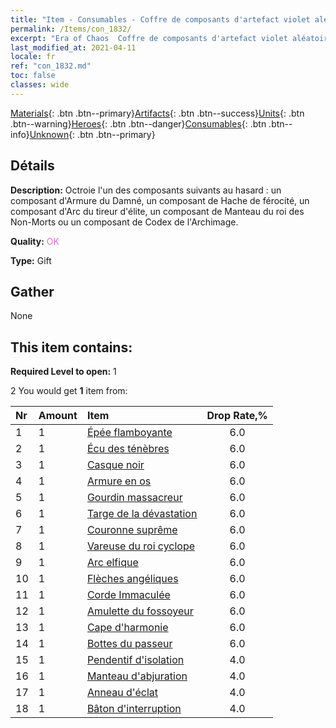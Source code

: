 ```yaml
---
title: "Item - Consumables - Coffre de composants d'artefact violet aléatoire"
permalink: /Items/con_1832/
excerpt: "Era of Chaos  Coffre de composants d'artefact violet aléatoire"
last_modified_at: 2021-04-11
locale: fr
ref: "con_1832.md"
toc: false
classes: wide
---
```

 [Materials](/fr/Items/){: .btn .btn--primary}[Artifacts](/fr/Items/Artifacts/){: .btn .btn--success}[Units](/fr/Items/Units/){: .btn .btn--warning}[Heroes](/fr/Items/Heroes/){: .btn .btn--danger}[Consumables](/fr/Items/Consumables/){: .btn .btn--info}[Unknown](/fr/Items/Unknown/){: .btn .btn--primary}

## Détails
 **Description:** Octroie l'un des composants suivants au hasard : un composant d'Armure du Damné, un composant de Hache de férocité, un composant d'Arc du tireur d'élite, un composant de Manteau du roi des Non-Morts ou un composant de Codex de l'Archimage.

 **Quality:** <span style="color: #DA70D6">OK</span>

 **Type:** Gift

## Gather

  None

## This item contains:

 **Required Level to open:** 1

 2 You would get **1** item  from:

  | Nr | Amount |     Item    | Drop Rate,% |
  |:---|:-------|:------------|:---------:|
  | 1 | 1 | [Épée flamboyante](/fr/Items/art_121/) | 6.0 | 
  | 2 | 1 | [Écu des ténèbres](/fr/Items/art_122/) | 6.0 | 
  | 3 | 1 | [Casque noir](/fr/Items/art_123/) | 6.0 | 
  | 4 | 1 | [Armure en os](/fr/Items/art_124/) | 6.0 | 
  | 5 | 1 | [Gourdin massacreur](/fr/Items/art_125/) | 6.0 | 
  | 6 | 1 | [Targe de la dévastation](/fr/Items/art_126/) | 6.0 | 
  | 7 | 1 | [Couronne suprême](/fr/Items/art_127/) | 6.0 | 
  | 8 | 1 | [Vareuse du roi cyclope](/fr/Items/art_128/) | 6.0 | 
  | 9 | 1 | [Arc elfique](/fr/Items/art_103/) | 6.0 | 
  | 10 | 1 | [Flèches angéliques](/fr/Items/art_104/) | 6.0 | 
  | 11 | 1 | [Corde Immaculée](/fr/Items/art_105/) | 6.0 | 
  | 12 | 1 | [Amulette du fossoyeur](/fr/Items/art_129/) | 6.0 | 
  | 13 | 1 | [Cape d'harmonie](/fr/Items/art_130/) | 6.0 | 
  | 14 | 1 | [Bottes du passeur](/fr/Items/art_131/) | 6.0 | 
  | 15 | 1 | [Pendentif d'isolation](/fr/Items/art_136/) | 4.0 | 
  | 16 | 1 | [Manteau d'abjuration](/fr/Items/art_137/) | 4.0 | 
  | 17 | 1 | [Anneau d'éclat](/fr/Items/art_138/) | 4.0 | 
  | 18 | 1 | [Bâton d'interruption](/fr/Items/art_139/) | 4.0 | 
